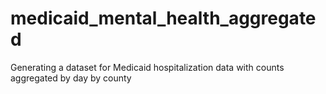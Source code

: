 # medicaid_mental_health_aggregated
Generating a dataset for Medicaid hospitalization data with counts aggregated by day by county
